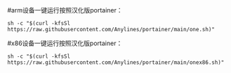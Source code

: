 #arm设备一键运行按照汉化版portainer：

    sh -c "$(curl -kfsSl https://raw.githubusercontent.com/Anylines/portainer/main/one.sh)"


#x86设备一键运行按照汉化版portainer：

    sh -c "$(curl -kfsSl https://raw.githubusercontent.com/Anylines/portainer/main/onex86.sh)" 
